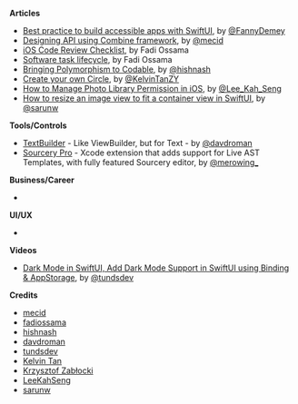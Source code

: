 
**Articles**

* [Best practice to build accessible apps with SwiftUI](https://dev.to/fannydemey/best-practice-to-build-accessible-apps-with-swiftui-3cdk), by [@FannyDemey](https://twitter.com/FannyDemey)
* [Designing API using Combine framework](https://swiftwithmajid.com/2021/04/07/designing-api-using-combine-framework/), by [@mecid](https://twitter.com/mecid)
* [iOS Code Review Checklist](https://medium.com/swiftcairo/ios-code-review-checklist-482f17f5c7c6), by Fadi Ossama
* [Software task lifecycle](https://fadyossama.medium.com/software-task-lifecycle-cb717ef0ff92), by Fadi Ossama
* [Bringing Polymorphism to Codable](https://lostmoa.com/blog/BringingPolymorphismToCodable/), by [@hishnash](https://twitter.com/hishnash)
* [Create your own Circle](https://daddycoding.com/2021/04/11/create-your-own-circle/), by [@KelvinTanZY](https://twitter.com/kelvintanzy)
* [How to Manage Photo Library Permission in iOS](https://swiftsenpai.com/development/photo-library-permission/), by [@Lee_Kah_Seng](https://twitter.com/Lee_Kah_Seng)
* [How to resize an image view to fit a container view in SwiftUI](https://sarunw.com/posts/how-to-resize-an-image-to-fit-a-container-view-in-swiftui/), by [@sarunw](https://twitter.com/sarunw)

**Tools/Controls**

* [TextBuilder](https://github.com/davdroman/TextBuilder) - Like ViewBuilder, but for Text - by [@davdroman](https://github.com/davdroman)
* [Sourcery Pro](https://merowing.info/sourcery-pro/) - Xcode extension that adds support for Live AST Templates, with fully featured Sourcery editor, by [@merowing_](https://twitter.com/merowing_)

**Business/Career**

*

**UI/UX**

*

**Videos**

* [Dark Mode in SwiftUI, Add Dark Mode Support in SwiftUI using Binding & AppStorage](https://youtu.be/j7a4jvHz4MM), by [@tundsdev](https://twitter.com/tundsdev)

**Credits**

* [mecid](https://github.com/mecid)
* [fadiossama](https://github.com/FadiOssama)
* [hishnash](https://github.com/hishnash)
* [davdroman](https://github.com/davdroman)
* [tundsdev](https://github.com/tunds)
* [Kelvin Tan](https://twitter.com/kelvintanzy)
* [Krzysztof Zabłocki](https://github.com/krzysztofzablocki)
* [LeeKahSeng](https://github.com/LeeKahSeng)
* [sarunw](https://github.com/sarunw)
